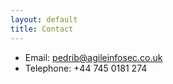 ```yaml
---
layout: default
title: Contact
---
```


* Email: [pedrib@agileinfosec.co.uk][email]
* Telephone: +44 745 0181 274

[email]: mailto:pedrib@agileinfosec.co.uk
